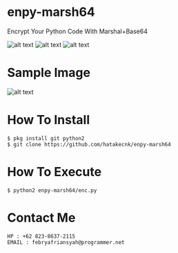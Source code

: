 # enpy-marsh64
Encrypt Your Python Code With Marshal+Base64

![alt text](https://img.shields.io/badge/Coded-xNot_Found-blue.svg)
![alt text](https://img.shields.io/badge/Size-35.00KB-yellow.svg)
![alt text](https://img.shields.io/badge/Python-2.7-green.svg)
# Sample Image
![alt text](https://raw.githubusercontent.com/hatakecnk/hatakecnk.github.io/master/IMG_20190609_075605.jpg)

# How To Install
```
$ pkg install git python2
$ git clone https://github.com/hatakecnk/enpy-marsh64
```

# How To Execute
```
$ python2 enpy-marsh64/enc.py
```

# Contact Me
```
HP : +62 823-8637-2115
EMAIL : febryafriansyah@programmer.net
```
